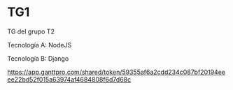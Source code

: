 # TG1

TG del grupo T2

Tecnología A: NodeJS

Tecnología B: Django

https://app.ganttpro.com/shared/token/59355af6a2cdd234c087bf20194eeee22bd52f015a63974af4684808f6d7d68c